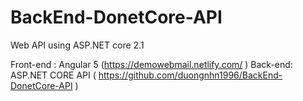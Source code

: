 # BackEnd-DonetCore-API

Web API using ASP.NET core 2.1 

Front-end : Angular 5 (https://demowebmail.netlify.com/ )
Back-end: ASP.NET CORE API ( https://github.com/duongnhn1996/BackEnd-DonetCore-API )
